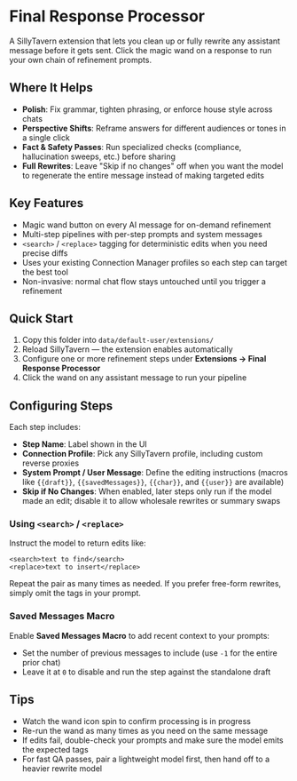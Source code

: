 # Final Response Processor

A SillyTavern extension that lets you clean up or fully rewrite any assistant message before it gets sent. Click the magic wand on a response to run your own chain of refinement prompts.

## Where It Helps

- **Polish**: Fix grammar, tighten phrasing, or enforce house style across chats
- **Perspective Shifts**: Reframe answers for different audiences or tones in a single click
- **Fact & Safety Passes**: Run specialized checks (compliance, hallucination sweeps, etc.) before sharing
- **Full Rewrites**: Leave "Skip if no changes" off when you want the model to regenerate the entire message instead of making targeted edits

## Key Features

- Magic wand button on every AI message for on-demand refinement
- Multi-step pipelines with per-step prompts and system messages
- `<search>` / `<replace>` tagging for deterministic edits when you need precise diffs
- Uses your existing Connection Manager profiles so each step can target the best tool 
- Non-invasive: normal chat flow stays untouched until you trigger a refinement

## Quick Start

1. Copy this folder into `data/default-user/extensions/`
2. Reload SillyTavern — the extension enables automatically
3. Configure one or more refinement steps under **Extensions → Final Response Processor**
4. Click the wand on any assistant message to run your pipeline

## Configuring Steps

Each step includes:
- **Step Name**: Label shown in the UI
- **Connection Profile**: Pick any SillyTavern profile, including custom reverse proxies
- **System Prompt / User Message**: Define the editing instructions (macros like `{{draft}}`, `{{savedMessages}}`, `{{char}}`, and `{{user}}` are available)
- **Skip if No Changes**: When enabled, later steps only run if the model made an edit; disable it to allow wholesale rewrites or summary swaps

### Using `<search>` / `<replace>`

Instruct the model to return edits like:
```
<search>text to find</search>
<replace>text to insert</replace>
```
Repeat the pair as many times as needed. If you prefer free-form rewrites, simply omit the tags in your prompt.

### Saved Messages Macro

Enable **Saved Messages Macro** to add recent context to your prompts:
- Set the number of previous messages to include (use `-1` for the entire prior chat)
- Leave it at `0` to disable and run the step against the standalone draft

## Tips

- Watch the wand icon spin to confirm processing is in progress
- Re-run the wand as many times as you need on the same message
- If edits fail, double-check your prompts and make sure the model emits the expected tags
- For fast QA passes, pair a lightweight model first, then hand off to a heavier rewrite model
